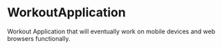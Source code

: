 # WorkoutApplication
Workout Application that will eventually work on mobile devices and web browsers functionally. 
